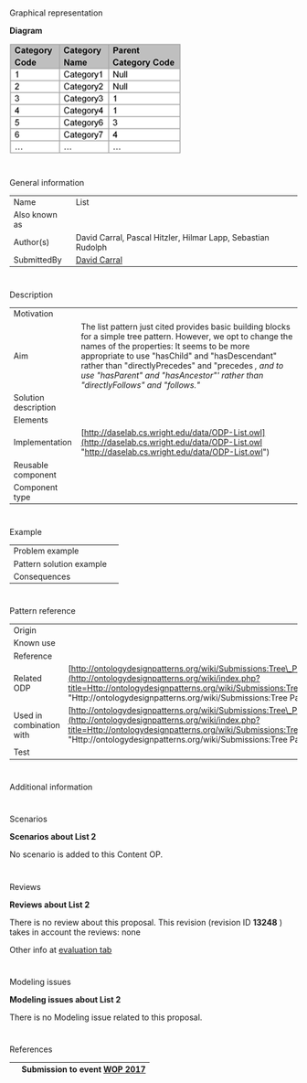 # 

 Graphical representation



__Diagram__ 





[![Image:List.png](./AdjacencyList.png)](../Image/List.png.md "Image:List.png")





# 

 General information




|  |  |
| --- | --- |
|  Name  |  List  |
|  Also known as  |  |
|  Author(s)  |  David Carral, Pascal Hitzler, Hilmar Lapp, Sebastian Rudolph  |
|  SubmittedBy  | [David Carral](http://ontologydesignpatterns.org/wiki/index.php?title=User:David_Carral&action=edit&redlink=1 "User:David Carral (not yet written)")  |



  





# 

 Description




|  |  |
| --- | --- |
|  Motivation  |  |
|  Aim  |  The list pattern just cited provides basic building blocks for a simple tree pattern. However, we opt to change the names of the properties: It seems to be more appropriate to use "hasChild" and "hasDescendant" rather than "directlyPrecedes" and "precedes _, and to use "hasParent" and "hasAncestor"' rather than "directlyFollows" and "follows."_  |
|  Solution description  |  |
|  Elements  |  |
|  Implementation  | [http://daselab.cs.wright.edu/data/ODP-List.owl](http://daselab.cs.wright.edu/data/ODP-List.owl "http://daselab.cs.wright.edu/data/ODP-List.owl")  |
|  Reusable component  |  |
|  Component type  |  |



  





# 

 Example




|  |  |
| --- | --- |
|  Problem example  |  |
|  Pattern solution example  |  |
|  Consequences  |  |



  





# 

 Pattern reference




|  |  |
| --- | --- |
|  Origin  |  |
|  Known use  |  |
|  Reference  |  |
|  Related ODP  | [http://ontologydesignpatterns.org/wiki/Submissions:Tree\_Pattern](http://ontologydesignpatterns.org/wiki/index.php?title=Http://ontologydesignpatterns.org/wiki/Submissions:Tree_Pattern&action=edit&redlink=1 "Http://ontologydesignpatterns.org/wiki/Submissions:Tree Pattern (not yet written)")  |
|  Used in combination with  | [http://ontologydesignpatterns.org/wiki/Submissions:Tree\_Pattern](http://ontologydesignpatterns.org/wiki/index.php?title=Http://ontologydesignpatterns.org/wiki/Submissions:Tree_Pattern&action=edit&redlink=1 "Http://ontologydesignpatterns.org/wiki/Submissions:Tree Pattern (not yet written)")  |
|  Test  |  |



# 

 Additional information



# 

 Scenarios




__Scenarios about List 2__ 


 No scenario is added to this Content OP.
 




# 

 Reviews




__Reviews about List 2__ 


 There is no review about this proposal.
This revision (revision ID
 __13248__ 
 ) takes in account the reviews: none
 



 Other info at
 [evaluation tab](http://ontologydesignpatterns.org/wiki/index.php?title=Submissions:List_2&action=evaluation "http://ontologydesignpatterns.org/wiki/index.php?title=Submissions:List_2&action=evaluation") 





  





# 

 Modeling issues




__Modeling issues about List 2__ 


 There is no Modeling issue related to this proposal.
 




  





# 

 References



  






|  |  Submission to event [WOP 2017](http://ontologydesignpatterns.org/wiki/index.php?title=WOP_2017&action=edit&redlink=1 "WOP 2017 (not yet written)")  |
| --- | --- |